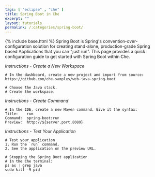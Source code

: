 ```yaml
---
tags: [ "eclipse" , "che" ]
title: Spring Boot in Che
excerpt: ""
layout: tutorials
permalink: /:categories/spring-boot/
---
```

{% include base.html %}
Spring Boot is Spring's convention-over-configuration solution for creating stand-alone, production-grade Spring based Applications that you can "just run". This page provides a quick configuration guide to get started with Spring Boot within Che.

*Instructions - Create a New Workspace*
```text  
# In the dashboard, create a new project and import from source:
https://github.com/che-samples/web-java-spring-boot

# Choose the Java stack.
# Create the workspace.
```

*Instructions - Create Command*
```text  
# In the IDE, create a new Maven command. Give it the syntax:
Title:    run
Command:  spring-boot:run
Preview:  http://${server.port.8080}
```

*Instructions - Test Your Application*
```text  
# Test your application
1. Run the `run` command.
2. See the application on the preview URL.

# Stopping the Spring Boot application
# In the Che terminal:
ps ax | grep java
sudo kill -9 pid
```
